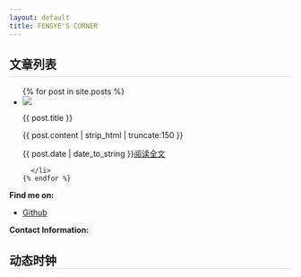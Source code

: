 ```yaml
---
layout: default
title: FENGYE'S CORNER
---
```

<div class="contentBox col-xs-12 col-sm-10  col-md-9 ">
<h2 style="border-bottom: 1px solid #ddd; padding-bottom:8px;">文章列表</h2>
  <ul class="posts">
    {% for post in site.posts %}
      <li class="clearfix">
      <div class="leftD">
        <img src="{{post.leftImg}}"/>
      </div>
      <div class="rightD">
        <p class="title">{{ post.title }}</p>
    <div class="post-content-preview">
          {{ post.content | strip_html | truncate:150 }}
      </div>
      <p class="post-meta" style="font-size:14px;">
      <!-- <span>{{ post.date | date_to_string }}</span> --><!--  &raquo; -->
          <!-- Posted by {% if post.author %}{{ post.author }}{% else %}{{ site.title }}{% endif %} -->
        <span>{{ post.date | date_to_string }}</span><span class="FullText"><a href="{{ post.url }}">阅读全文</a></span>
      </p>
      </div>

      </li>
    {% endfor %}
  </ul>

<!-- {% highlight console %}
$ git clone ...
{% endhighlight %}
{% highlight ruby %}
put hello
{% endhighlight %} -->
<p><b>Find me on:</b></p>
<ul>
<li><a href="http://github.io/fengye12/">Github</a></li>
</ul>
<p><b>Contact Information:</b></p>
<!-- <blockquote>
欢迎所有朋友加我微信：zjs123zjs1234
</blockquote> -->
</div>
<div class="hidden-xs col-sm-2  col-md-3">
  <h2 style="border-bottom: 1px solid #ddd;">动态时钟</h2>
<div class="clock">
  <canvas id="clock" width="120px" height="120px"  style="margin:20px auto">
      <script>
        var dom = document.getElementById('clock');
          var ctx = dom.getContext('2d');
          var width = ctx.canvas.width;
          var height = ctx.canvas.height;
           var r = width/2;
           var rem = width/200;
           function drawBackground(){
              ctx.save();
              ctx.translate(r, r);//把圆心定位到正方形的中心
              ctx.beginPath();//创建一个起始路径
              ctx.lineWidth = 10*rem;
              ctx.arc(0,0,r-ctx.lineWidth/2,0,2*Math.PI,false);
              ctx.stroke();//绘制路径

              var hourNumbers = [3,4,5,6,7,8,9,10,11,12,1,2,3]
              ctx.font = 18*rem+'px Arial';//字体样式
              ctx.textAlign = "center";//水平居中
              ctx.textBaseline = 'middle';//垂直居中
              hourNumbers.forEach(function(number,i){
                var rad = i*2*Math.PI/12;
                var x = Math.cos(rad) * (r-30*rem);
                var y = Math.sin(rad) * (r-30*rem);
                ctx.fillText(number, x, y)//文字填充
              });
              for(var i = 0;i < 60; i++){
                  var rad = i*2*Math.PI/60;
                  var x = Math.cos(rad) * (r-18*rem);
                  var y = Math.sin(rad) * (r-18*rem);
                  ctx.beginPath();//再画要再创建一个起始路径
                  if(i % 5 === 0 ){
                      ctx.fillStyle = '#000';
                      ctx.arc(x,y,2*rem,0,2*Math.PI,false);
                  }else{
                  ctx.fillStyle = '#ccc';
                   ctx.arc(x,y,2*rem,0,2*Math.PI,false);
                   }
                   ctx.fill(); //填充小圆
          }
      }
      function drawHour(hour,minute){
          ctx.save();//保存画小时之前的画布状态
          ctx.beginPath();
          var rad = 2*Math.PI /12 *hour;
          var mrad = 2*Math.PI /12/60 *minute;
           ctx.rotate(rad+mrad);
          ctx.lineWidth = 6*rem;
          ctx.lineCap = 'round';
          ctx.moveTo(0, 10*rem);
          ctx.lineTo(0, -r/2);
          ctx.stroke();
          ctx.restore();//画完之后返回到画小时之前的画布状态
  }
      function drawMinute(minute){
          ctx.save();
          ctx.beginPath();
          var rad = 2*Math.PI /60 *minute;
          ctx.rotate(rad);
          ctx.lineWidth = 3*rem;
          ctx.lineCap = 'round';//设置或返回线条的结束端点样式
          ctx.moveTo(0, 10*rem);//起始点改变
          ctx.lineTo(0, -r+30*rem);//画线条
          ctx.stroke();
          ctx.restore();
  }
      function drawSecond(second){
          ctx.save();
          ctx.beginPath();
          ctx.fillStyle = 'red'
          var rad = 2*Math.PI /60 *second;
          ctx.rotate(rad);
          ctx.lineWidth = 2*rem;
          ctx.lineCap = 'round';//设置或返回线条的结束端点样式
          ctx.moveTo(-2*rem, 20*rem);//起始点改变
          ctx.lineTo(2*rem,20*rem);
          ctx.lineTo(1,-r+18*rem);
          ctx.lineTo(-1,-r+18*rem);
          ctx.fill();
          ctx.restore();
  }
  function darwC(){
      ctx.beginPath();
      ctx.fillStyle = '#fff';
      ctx.arc(0,0,3*rem,0,2*Math.PI,false);
      ctx.fill();

  }
  function draw(){
      ctx.clearRect(0, 0, width, height)
          var now=new Date();
          var hour=now.getHours();
          var minute=now.getMinutes();
          var second=now.getSeconds();
          drawBackground();
          drawHour(hour,minute);
          drawMinute(minute);
          drawSecond(second);
          darwC();
          ctx.restore();
  }
  draw();
  setInterval(draw, 1000)
      </script>
</div>
</div>

